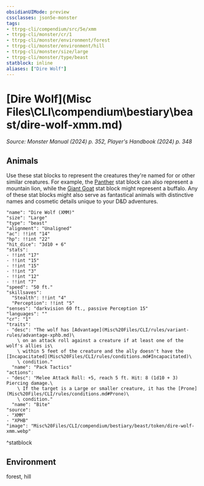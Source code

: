 ```yaml
---
obsidianUIMode: preview
cssclasses: json5e-monster
tags:
- ttrpg-cli/compendium/src/5e/xmm
- ttrpg-cli/monster/cr/1
- ttrpg-cli/monster/environment/forest
- ttrpg-cli/monster/environment/hill
- ttrpg-cli/monster/size/large
- ttrpg-cli/monster/type/beast
statblock: inline
aliases: ["Dire Wolf"]
---
```

# [Dire Wolf](Misc Files\CLI\compendium\bestiary\beast/dire-wolf-xmm.md)
*Source: Monster Manual (2024) p. 352, Player's Handbook (2024) p. 348*  

## Animals

Use these stat blocks to represent the creatures they're named for or other similar creatures. For example, the [Panther](Misc%20Files/CLI/compendium/bestiary/beast/panther-xmm.md) stat block can also represent a mountain lion, while the [Giant Goat](Misc%20Files/CLI/compendium/bestiary/beast/giant-goat-xmm.md) stat block might represent a buffalo. Any of these stat blocks might also serve as fantastical animals with distinctive names and cosmetic details unique to your D&D adventures.

```statblock
"name": "Dire Wolf (XMM)"
"size": "Large"
"type": "beast"
"alignment": "Unaligned"
"ac": !!int "14"
"hp": !!int "22"
"hit_dice": "3d10 + 6"
"stats":
- !!int "17"
- !!int "15"
- !!int "15"
- !!int "3"
- !!int "12"
- !!int "7"
"speed": "50 ft."
"skillsaves":
  "Stealth": !!int "4"
  "Perception": !!int "5"
"senses": "darkvision 60 ft., passive Perception 15"
"languages": ""
"cr": "1"
"traits":
- "desc": "The wolf has [Advantage](Misc%20Files/CLI/rules/variant-rules/advantage-xphb.md)\
    \ on an attack roll against a creature if at least one of the wolf's allies is\
    \ within 5 feet of the creature and the ally doesn't have the [Incapacitated](Misc%20Files/CLI/rules/conditions.md#Incapacitated)\
    \ condition."
  "name": "Pack Tactics"
"actions":
- "desc": "Melee Attack Roll: +5, reach 5 ft. Hit: 8 (1d10 + 3) Piercing damage.\
    \ If the target is a Large or smaller creature, it has the [Prone](Misc%20Files/CLI/rules/conditions.md#Prone)\
    \ condition."
  "name": "Bite"
"source":
- "XMM"
- "XPHB"
"image": "Misc%20Files/CLI/compendium/bestiary/beast/token/dire-wolf-xmm.webp"
```
^statblock

## Environment

forest, hill